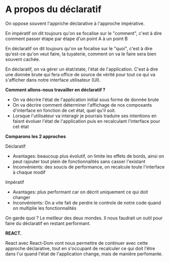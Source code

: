 # A propos du déclaratif

On oppose souvent l'appriche déclarative à l'approche impérative.

En impératif on dit toujours qu'on se focalise sur le "comment", c'est à dire comment passer étape par étape d'un point A à un point B

En déclaratif on dit toujours qu'on se focalise sur le "quoi", c'est à dire qu'est-ce qu'on veut faire, la tuyaterie, comment on va le faire sera bien souvent cachée.

En déclaratif, on va gérer un état/state, l'état de l'application. C'est à dire une donnée brute qui fera office de source de vérité pour tout ce qui va s'afficher dans notre interface utilisateur (UI).

**Comment allons-nous travailler en déclaratif ?**

- On va décrire l'état de l'application initial sous forme de donnée brute
- On va décrire comment déterminer l'affichage de nos composants d'interface en fonction de cet état, quel qu'il soit.
- Lorsque l'utilisateur va interagir je pourrais traduire ses intentions en faisnt évoluer l'état de l'application puis en recalculant l'interface pour cet état

**Comparons les 2 approches**

Déclaratif

- Avantages: beaucoup plus évolutif, on limite les effets de bords, ainsi on peut rajouter tout plein de fonctionnalités sans casser l'existant
- Inconvénients: des soucis de performance, on recalcule toute l'interface à chaque modif

Impératif

- Avantages: plus performant car on décrit uniquement ce qui doit changer
- Inconvénients: On a vite fait de perdre le controle de notre code quand on multiplie les fonctionnalités

On garde quoi ? Le meilleur des deux mondes. Il nous faudrait un outil pour faire du déclaratif en restant performant.

**REACT.**

React avec React-Dom vont nous permettre de continuer avec cette approche déclarative, tout en s'occupant de recalculer ce qui doit l'être dans l'ui quand l'état de l'application change, mais de manière perfomante.
